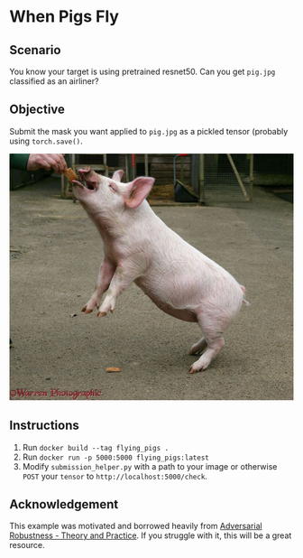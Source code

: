 # When Pigs Fly

## Scenario
You know your target is using pretrained resnet50. Can you get `pig.jpg` classified as an airliner?

## Objective
Submit the mask you want applied to `pig.jpg` as a pickled tensor (probably using `torch.save()`.

![pig.jpg](pig.jpg)

## Instructions
1. Run `docker build --tag flying_pigs .`
2. Run `docker run -p 5000:5000 flying_pigs:latest`
3. Modify `submission_helper.py` with a path to your image or otherwise `POST` your `tensor` to `http://localhost:5000/check`.

## Acknowledgement
This example was motivated and borrowed heavily from [Adversarial Robustness - Theory and Practice](https://adversarial-ml-tutorial.org). If you struggle with it, this will be a great resource.
